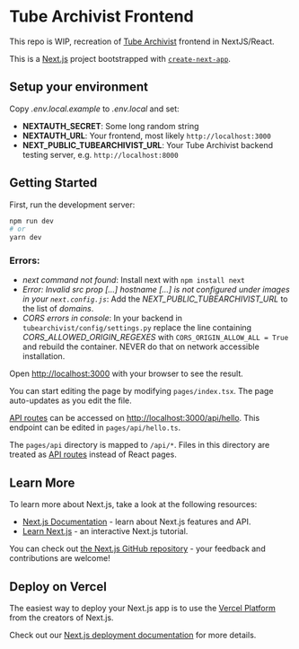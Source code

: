 # Tube Archivist Frontend

This repo is WIP, recreation of [Tube Archivist](https://github.com/tubearchivist/tubearchivist) frontend in NextJS/React.

This is a [Next.js](https://nextjs.org/) project bootstrapped with [`create-next-app`](https://github.com/vercel/next.js/tree/canary/packages/create-next-app).

## Setup your environment
Copy *.env.local.example* to *.env.local* and set:
- **NEXTAUTH_SECRET**: Some long random string
- **NEXTAUTH_URL**: Your frontend, most likely `http://localhost:3000`
- **NEXT_PUBLIC_TUBEARCHIVIST_URL**: Your Tube Archivist backend testing server, e.g. `http://localhost:8000`

## Getting Started

First, run the development server:

```bash
npm run dev
# or
yarn dev
```

### Errors:
- *next command not found*: Install next with `npm install next`
- *Error: Invalid src prop [...] hostname [...] is not configured under images in your `next.config.js`*: Add the *NEXT_PUBLIC_TUBEARCHIVIST_URL* to the list of *domains*.
- *CORS errors in console*: In your backend in `tubearchivist/config/settings.py` replace the line containing *CORS_ALLOWED_ORIGIN_REGEXES* with `CORS_ORIGIN_ALLOW_ALL = True` and rebuild the container. NEVER do that on network accessible installation.

Open [http://localhost:3000](http://localhost:3000) with your browser to see the result.

You can start editing the page by modifying `pages/index.tsx`. The page auto-updates as you edit the file.

[API routes](https://nextjs.org/docs/api-routes/introduction) can be accessed on [http://localhost:3000/api/hello](http://localhost:3000/api/hello). This endpoint can be edited in `pages/api/hello.ts`.

The `pages/api` directory is mapped to `/api/*`. Files in this directory are treated as [API routes](https://nextjs.org/docs/api-routes/introduction) instead of React pages.

## Learn More

To learn more about Next.js, take a look at the following resources:

- [Next.js Documentation](https://nextjs.org/docs) - learn about Next.js features and API.
- [Learn Next.js](https://nextjs.org/learn) - an interactive Next.js tutorial.

You can check out [the Next.js GitHub repository](https://github.com/vercel/next.js/) - your feedback and contributions are welcome!

## Deploy on Vercel

The easiest way to deploy your Next.js app is to use the [Vercel Platform](https://vercel.com/new?utm_medium=default-template&filter=next.js&utm_source=create-next-app&utm_campaign=create-next-app-readme) from the creators of Next.js.

Check out our [Next.js deployment documentation](https://nextjs.org/docs/deployment) for more details.
